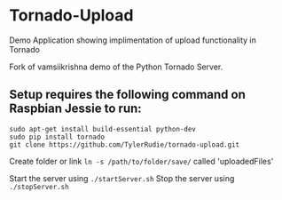 Tornado-Upload
============

Demo Application showing implimentation of upload functionality in Tornado


Fork of  vamsiikrishna demo of the Python Tornado Server.

Setup requires the following command on Raspbian Jessie to run:
----
```
sudo apt-get install build-essential python-dev
sudo pip install tornado
git clone https://github.com/TylerRudie/tornado-upload.git
```
Create folder or link `ln -s /path/to/folder/save/`  called 'uploadedFiles'

Start the server using `./startServer.sh`
Stop the server using  `./stopServer.sh`
